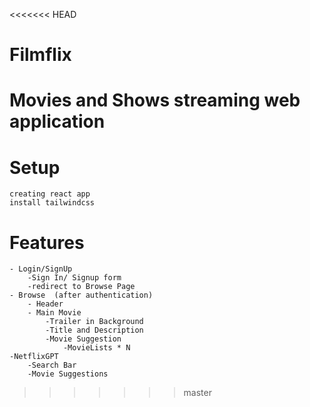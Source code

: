 <<<<<<< HEAD
# Filmflix
Movies and Shows streaming web application
=======
# Setup
    creating react app
    install tailwindcss
    
# Features
    
    - Login/SignUp
        -Sign In/ Signup form
        -redirect to Browse Page
    - Browse  (after authentication)
        - Header
        - Main Movie
            -Trailer in Background
            -Title and Description
            -Movie Suggestion
                -MovieLists * N
    -NetflixGPT
        -Search Bar
        -Movie Suggestions
>>>>>>> master
